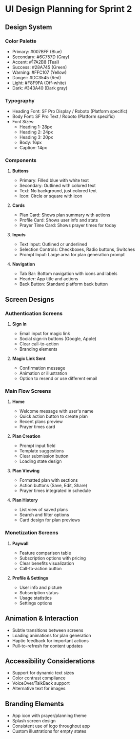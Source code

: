 # UI Design Planning for Sprint 2

## Design System

### Color Palette
- Primary: #007BFF (Blue)
- Secondary: #6C757D (Gray)
- Accent: #17A2B8 (Teal)
- Success: #28A745 (Green)
- Warning: #FFC107 (Yellow)
- Danger: #DC3545 (Red)
- Light: #F8F9FA (Off-white)
- Dark: #343A40 (Dark gray)

### Typography
- Heading Font: SF Pro Display / Roboto (Platform specific)
- Body Font: SF Pro Text / Roboto (Platform specific)
- Font Sizes:
  - Heading 1: 28px
  - Heading 2: 24px
  - Heading 3: 20px
  - Body: 16px
  - Caption: 14px

### Components
1. **Buttons**
   - Primary: Filled blue with white text
   - Secondary: Outlined with colored text
   - Text: No background, just colored text
   - Icon: Circle or square with icon

2. **Cards**
   - Plan Card: Shows plan summary with actions
   - Profile Card: Shows user info and stats
   - Prayer Time Card: Shows prayer times for today

3. **Inputs**
   - Text Input: Outlined or underlined
   - Selection Controls: Checkboxes, Radio buttons, Switches
   - Prompt Input: Large area for plan generation prompt

4. **Navigation**
   - Tab Bar: Bottom navigation with icons and labels
   - Header: App title and actions
   - Back Button: Standard platform back button

## Screen Designs

### Authentication Screens
1. **Sign In**
   - Email input for magic link
   - Social sign-in buttons (Google, Apple)
   - Clear call-to-action
   - Branding elements

2. **Magic Link Sent**
   - Confirmation message
   - Animation or illustration
   - Option to resend or use different email

### Main Flow Screens
1. **Home**
   - Welcome message with user's name
   - Quick action button to create plan
   - Recent plans preview
   - Prayer times card

2. **Plan Creation**
   - Prompt input field
   - Template suggestions
   - Clear submission button
   - Loading state design

3. **Plan Viewing**
   - Formatted plan with sections
   - Action buttons (Save, Edit, Share)
   - Prayer times integrated in schedule

4. **Plan History**
   - List view of saved plans
   - Search and filter options
   - Card design for plan previews

### Monetization Screens
1. **Paywall**
   - Feature comparison table
   - Subscription options with pricing
   - Clear benefits visualization
   - Call-to-action button

2. **Profile & Settings**
   - User info and picture
   - Subscription status
   - Usage statistics
   - Settings options

## Animation & Interaction
- Subtle transitions between screens
- Loading animations for plan generation
- Haptic feedback for important actions
- Pull-to-refresh for content updates

## Accessibility Considerations
- Support for dynamic text sizes
- Color contrast compliance
- VoiceOver/TalkBack support
- Alternative text for images

## Branding Elements
- App icon with prayer/planning theme
- Splash screen design
- Consistent use of logo throughout app
- Custom illustrations for empty states